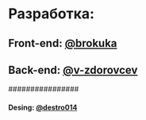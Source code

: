 # Разработка:

## Front-end: [@brokuka](https://github.com/brokuka/)

## Back-end: [@v-zdorovcev](https://github.com/v-zdorovcev/)

################

#### Desing: [@destro014](https://github.com/destro014)
